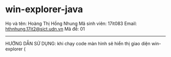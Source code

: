 # win-explorer-java
Họ và tên: Hoàng Thị Hồng Nhung
Mã sinh viên: 17it083
Email: hthnhung.17it2@sict.udn.vn
Mã đề: 01
******************************************
HƯỚNG DẪN SỬ DỤNG:
khi chạy code màn hình sẽ hiển thị giao diện win-explorer (
